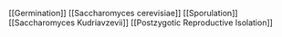[[Germination]]
[[Saccharomyces cerevisiae]]
[[Sporulation]]
[[Saccharomyces Kudriavzevii]]
[[Postzygotic Reproductive Isolation]]
